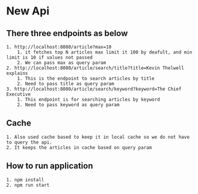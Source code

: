 # New Api
## There three endpoints as below
    1. http://localhost:8080/article?max=10
        1. it fetches top N articles max limit it 100 by deafult, and min limit is 10 if values not passed
        2. We can pass max as query param
    2. http://localhost:8080/article/search/title?title=Kevin Thelwell explains
        1. This is the endpoint to search articles by title
        2. Need to pass title as query param
    3. http://localhost:8080/article/search/keyword?keyword=The Chief Executive
        1. This endpoint is for searching articles by keyword
        2. Need to pass keyword as query param
## Cache
    1. Also used cache based to keep it in local cache so we do not have to query the api.
    2. It keeps the articles in cache based on query param

## How to run application
    1. npm install
    2. npm run start